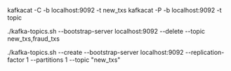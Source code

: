 


kafkacat -C -b localhost:9092 -t new_txs
kafkacat -P -b localhost:9092 -t topic


./kafka-topics.sh --bootstrap-server localhost:9092 --delete --topic new_txs,fraud_txs

./kafka-topics.sh --create --bootstrap-server localhost:9092 --replication-factor 1 --partitions 1 --topic "new_txs"